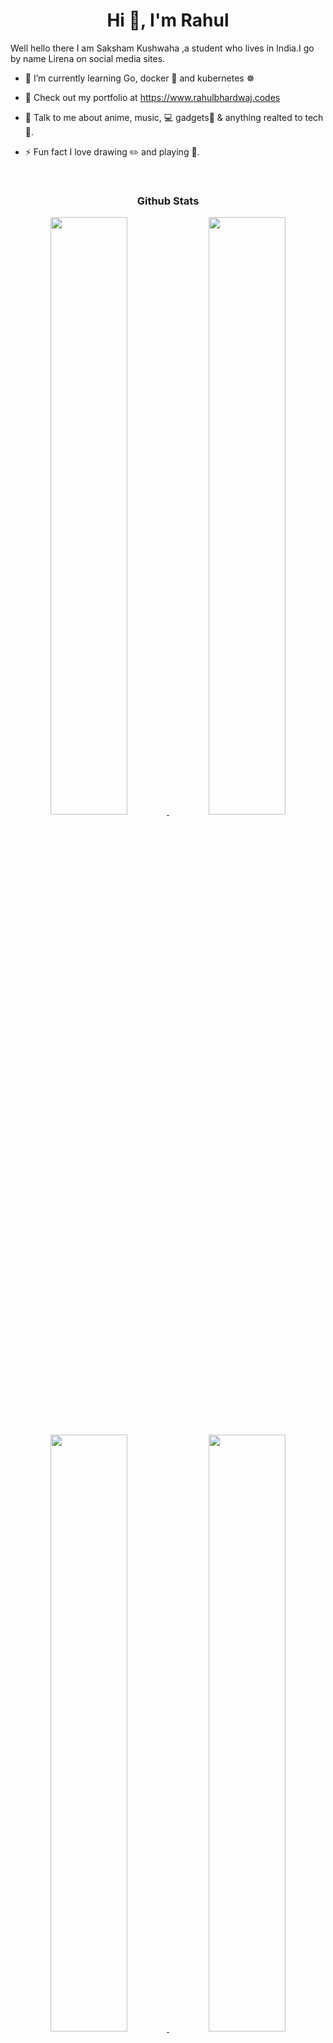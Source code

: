 <h1 align="center">
<b>Hi 👋, I'm Rahul</b>
</h1>
Well hello there I am Saksham Kushwaha ,a student who lives in India.I go by name Lirena on social media sites.

- 🌱 I’m currently learning Go, docker 🐳 and kubernetes ☸

- 👨‍ Check out my portfolio at https://www.rahulbhardwaj.codes

- 💬 Talk to me about anime, music, 💻 gadgets📱 & anything realted to tech 🤩.

- ⚡ Fun fact I love drawing ✏️ and playing 🎸.
<br>
<h3 align="center">
<b>Github Stats</b>
</h3>
<div align='center'>
	<a href='https://github.com/lirena00'>
		<img width="49.5%" src='https://github-readme-stats.vercel.app/api?username=LiReNa00&show_icons=true&theme=github_dark&hide_border=true'>
		<img width="49.5%" src='https://github-readme-streak-stats.herokuapp.com?user=lirena00&theme=github-dark-blue&hide_border=true&date_format=j%20M%5B%20Y%5D'>
	</a>
</div>
<br>
<div align='center'>
	<a href='https://github.com/lirena00'>
	<img width="49.5%" src="https://github-readme-stats.vercel.app/api/top-langs?username=lirena00&show_icons=true&layout=compact&theme=github_dark&hide_border=true">
	<img width="49.5%" src='https://activity-graph.herokuapp.com/graph?username=lirena00&hide_title=true&hide_border=true&line=4b8dda&point=1a2c42&area_color=0d1117&area=true&bg_color=0d1117&color=c3d1d9'>
	</a>
</div>
<br>
<h3 align="center">
<b>Stack Overflow</b>
</h3>
<div align='center'>
<a href='https://stackoverflow.com/users/13875145/'>
<img width="20%" src='https://github-readme-stackoverflow.vercel.app/?userID=13875145&theme=dark'>
</div>
<br>
<hr>
<br>
<div align='center'>
	<a href='https://discord.com/channels/@me/748468646975766619'>
		<img src='https://img.shields.io/badge/Discord-7289DA?style=for-the-badge&logo=discord&logoColor=white'>
	</a>
	<a href = 'https://stackoverflow.com/users/13875145/saksham-kushwaha'>
		<img src='https://img.shields.io/badge/Stack_Overflow-FE7A16?style=for-the-badge&logo=stack-overflow&logoColor=white'>
	</a>
	<a href='https://leetcode.com/lirena00/'>
		<img src='https://img.shields.io/badge/-LeetCode-FFA116?style=for-the-badge&logo=LeetCode&logoColor=black'>
	</a>
	<a href='https://www.reddit.com/user/lirena_kiyuga'>
		<img src='https://img.shields.io/badge/Reddit-FF4500?style=for-the-badge&logo=reddit&logoColor=white'>
	</a>
	<a href='https://open.spotify.com/user/31ybm6msinbhnsceabjrktonvexm'>
		<img src='https://img.shields.io/badge/Spotify-1ED760?&style=for-the-badge&logo=spotify&logoColor=white'>
	</a>
	<a href='https://twitter.com/LiReNa_KiYuGa'>
		<img src='https://img.shields.io/badge/Twitter-1DA1F2?style=for-the-badge&logo=twitter&logoColor=white'>
	</a>
</div>
